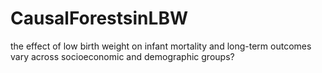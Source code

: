 # CausalForestsinLBW
the effect of low birth weight on infant mortality and long-term outcomes vary across socioeconomic and demographic groups?
